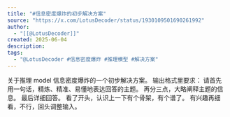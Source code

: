```yaml
---
title: "#信息密度爆炸的初步解决方案"
source: "https://x.com/LotusDecoder/status/1930109501690261992"
author:
  - "[[@LotusDecoder]]"
created: 2025-06-04
description:
tags:
  - "@LotusDecoder #信息密度爆炸 #推理模型 #解决方案"
---
```

关于推理 model 信息密度爆炸的一个初步解决方案。 输出格式里要求： 请首先用一句话，精炼、精准、易懂地表达回答的主题。 再分三点，大略阐释主题的信息。 最后详细回答。 看了开头，认识上一下有个骨架，有个谱了。 有兴趣再细看，不行，回头调整输入。